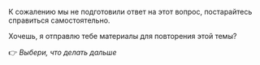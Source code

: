 К сожалению мы не подготовили ответ на этот вопрос, постарайтесь справиться самостоятельно.

Хочешь, я отправлю тебе материалы для повторения этой темы?

👉 *Выбери, что делать дальше*